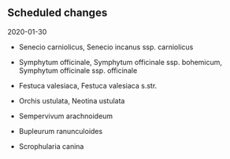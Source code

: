 Scheduled changes
-----------------

2020-01-30

+ Senecio carniolicus, Senecio incanus ssp. carniolicus

+ Symphytum officinale, Symphytum officinale ssp. bohemicum, Symphytum officinale ssp. officinale

+ Festuca valesiaca, Festuca valesiaca s.str.

+ Orchis ustulata, Neotina ustulata

+ Sempervivum arachnoideum

+ Bupleurum ranunculoides

+ Scrophularia canina

